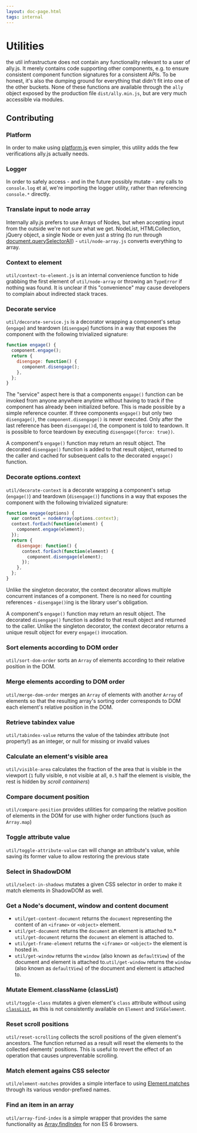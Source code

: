 ```yaml
---
layout: doc-page.html
tags: internal
---
```


# Utilities

the util infrastructure does not contain any functionality relevant to a user of ally.js. It merely contains code supporting other components, e.g. to ensure consistent component function signatures for a consistent APIs. To be honest, it's also the dumping ground for everything that didn't fit into one of the other buckets. None of these functions are available through the `ally` object exposed by the production file `dist/ally.min.js`, but are very much accessible via modules.


## Contributing

### Platform

In order to make using [platform.js](https://github.com/bestiejs/platform.js) even simpler, this utility adds the few verifications ally.js actually needs.


### Logger

In order to safely access - and in the future possibly mutate - any calls to `console.log` et al, we're importing the logger utility, rather than referencing `console.*` directly.


### Translate input to node array

Internally ally.js prefers to use Arrays of Nodes, but when accepting input from the outside we're not sure what we get. NodeList, HTMLCollection, jQuery object, a single Node or even just a string (to run through [document.querySelectorAll](https://developer.mozilla.org/en-US/docs/Web/API/Document/querySelectorAll)) - `util/node-array.js` converts everything to array.


### Context to element

`util/context-to-element.js` is an internal convenience function to hide grabbing the first element of `util/node-array` or throwing an `TypeError` if nothing was found. It is unclear if this "convenience" may cause developers to complain about indirected stack traces.


### Decorate service

`util/decorate-service.js` is a decorator wrapping a component's setup (`engage`) and teardown (`disengage`) functions in a way that exposes the component with the following trivialized signature:

```js
function engage() {
  component.engage();
  return {
    disengage: function() {
      component.disengage();
    },
  };
}
```

The "service" aspect here is that a components `engage()` function can be invoked from anyone anywhere anytime without having to track if the component has already been initialized before. This is made possible by a simple reference counter. If three components `engage()` but only two `disengage()`, the `component.disengage()` is never executed. Only after the last reference has been `disengage()`d, the component is told to teardown. It is possible to force teardown by executing `disengage({force: true})`.

A component's `engage()` function may return an result object. The decorated `disengage()` function is added to that result object, returned to the caller and cached for subsequent calls to the decorated `engage()` function.


### Decorate options.context

`util/decorate-context` is a decorate wrapping a component's setup (`engage()`) and teardown (`disengage()`) functions in a way that exposes the component with the following trivialized signature:

```js
function engage(options) {
  var context = nodeArray(options.context);
  context.forEach(function(element) {
    component.engage(element);
  });
  return {
    disengage: function() {
      context.forEach(function(element) {
        component.disengage(element);
      });
    },
  };
}
```

Unlike the singleton decorator, the context decorator allows multiple concurrent instances of a component. There is no need for counting references - `disengage()`ing is the library user's obligation.

A component's `engage()` function may return an result object. The decorated `disengage()` function is added to that result object and returned to the caller. Unlike the singleton decorator, the context decorator returns a unique result object for every `engage()` invocation.


### Sort elements according to DOM order

`util/sort-dom-order` sorts an `Array` of elements according to their relative position in the DOM.


### Merge elements according to DOM order

`util/merge-dom-order` merges an `Array` of elements with another `Array` of elements so that the resulting array's sorting order corresponds to DOM each element's relative position in the DOM.


### Retrieve tabindex value

`util/tabindex-value` returns the value of the tabindex attribute (not property!) as an integer, or null for missing or invalid values


### Calculate an element's visible area

`util/visible-area` calculates the fraction of the area that is visible in the viewport (`1` fully visible, `0` not visible at all, `0.5` half the element is visible, the rest is hidden by *scroll containers*)


### Compare document position

`util/compare-position` provides utilities for comparing the relative position of elements in the DOM for use with higher order functions (such as `Array.map`)


### Toggle attribute value

`util/toggle-attribute-value` can will change an attribute's value, while saving its former value to allow restoring the previous state


### Select in ShadowDOM

`util/select-in-shadows` mutates a given CSS selector in order to make it match elements in ShadowDOM as well.


### Get a Node's document, window and content document

* `util/get-content-document` returns the `document` representing the content of an `<iframe>` or `<object>` element.
* `util/get-document` returns the `document` an element is attached to.* `util/get-document` returns the `document` an element is attached to.
* `util/get-frame-element` returns the `<iframe>` or `<object>` the element is hosted in.
* `util/get-window` returns the `window` (also known as `defaultView`) of the document and element is attached to.`util/get-window` returns the `window` (also known as `defaultView`) of the document and element is attached to.

### Mutate Element.className (classList)

`util/toggle-class` mutates a given element's `class` attribute without using [`classList`](https://developer.mozilla.org/en/docs/Web/API/Element/classList), as this is not consistently available on `Element` and `SVGEelement`.

### Reset scroll positions

`util/reset-scrolling` collects the scroll positions of the given element's ancestors. The function returned as a result will reset the elements to the collected elements' positions. This is useful to revert the effect of an operation that causes unpreventable scrolling.

### Match element agains CSS selector

`util/element-matches` provides a simple interface to using [Element.matches](https://developer.mozilla.org/en-US/docs/Web/API/Element.matches) through its various vendor-prefixed names.

### Find an item in an array

`util/array-find-index` is a simple wrapper that provides the same functionality as [Array.findIndex](https://developer.mozilla.org/en-US/docs/Web/JavaScript/Reference/Global_Objects/Array/findIndex) for non ES 6 browsers.
